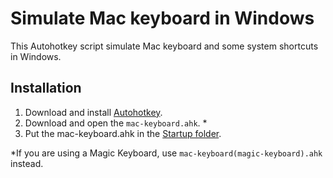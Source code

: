 # Simulate Mac keyboard in Windows

This Autohotkey script simulate Mac keyboard and some system shortcuts in Windows.

## Installation

1. Download and install [Autohotkey](https://www.autohotkey.com).
2. Download and open the `mac-keyboard.ahk`. *
3. Put the mac-keyboard.ahk in the [Startup folder](https://www.thewindowsclub.com/startup-folder-in-windows-8).

*If you are using a Magic Keyboard, use `mac-keyboard(magic-keyboard).ahk` instead.
